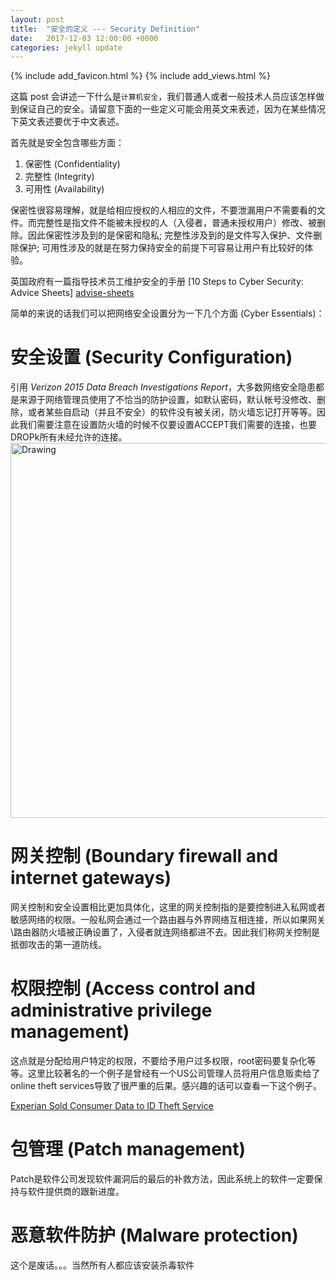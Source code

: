 ```yaml
---
layout: post
title:  "安全的定义 --- Security Definition"
date:   2017-12-03 12:00:00 +0000
categories: jekyll update
---
```

{% include add_favicon.html %}
{% include add_views.html %}

这篇 post 会讲述一下什么是`计算机安全`，我们普通人或者一般技术人员应该怎样做到保证自己的安全。请留意下面的一些定义可能会用英文来表述，因为在某些情况下英文表述要优于中文表述。

首先就是安全包含哪些方面：
1. 保密性 (Confidentiality)
2. 完整性 (Integrity)
3. 可用性 (Availability)

保密性很容易理解，就是给相应授权的人相应的文件，不要泄漏用户不需要看的文件。而完整性是指文件不能被未授权的人（入侵者，普通未授权用户）修改、被删除。因此保密性涉及到的是保密和隐私; 完整性涉及到的是文件写入保护、文件删除保护; 可用性涉及的就是在努力保持安全的前提下可容易让用户有比较好的体验。

英国政府有一篇指导技术员工维护安全的手册 [10 Steps to Cyber Security: Advice Sheets] [advise-sheets]

简单的来说的话我们可以把网络安全设置分为一下几个方面 (Cyber Essentials)：

# **安全设置 (Security Configuration)**

引用 *Verizon 2015 Data Breach Investigations Report*，大多数网络安全隐患都是来源于网络管理员使用了不恰当的防护设置，如默认密码，默认帐号没修改、删除，或者某些自启动（并且不安全）的软件没有被关闭，防火墙忘记打开等等。因此我们需要注意在设置防火墙的时候不仅要设置ACCEPT我们需要的连接，也要DROPk所有未经允许的连接。
<img src="{{site.url}}{{site.baseurl}}/img/Misconfig.png" alt="Drawing" style="width: 600px;"/>

# **网关控制 (Boundary firewall and internet gateways)**

网关控制和安全设置相比更加具体化，这里的网关控制指的是要控制进入私网或者敏感网络的权限。一般私网会通过一个路由器与外界网络互相连接，所以如果网关\路由器防火墙被正确设置了，入侵者就连网络都进不去。因此我们称网关控制是抵御攻击的第一道防线。

# **权限控制 (Access control and administrative privilege management)**

这点就是分配给用户特定的权限，不要给予用户过多权限，root密码要复杂化等等。这里比较著名的一个例子是曾经有一个US公司管理人员将用户信息贩卖给了online theft services导致了很严重的后果。感兴趣的话可以查看一下这个例子。

[Experian Sold Consumer Data to ID Theft Service][example-priv]

# **包管理 (Patch management)**

Patch是软件公司发现软件漏洞后的最后的补救方法，因此系统上的软件一定要保持与软件提供商的跟新进度。

# **恶意软件防护 (Malware protection)**

这个是废话。。。当然所有人都应该安装杀毒软件




[advise-sheets]:https://www.gov.uk/government/publications/10-steps-to-cyber-security-advice-sheets
[example-priv]:http://krebsonsecurity.com/2013/10/experian-sold-consumer-data-to-id-theft-service/
